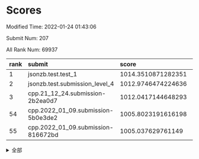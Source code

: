 # Scores

Modified Time: 2022-01-24 01:43:06

Submit Num: 207

All Rank Num: 69937

| rank |               submit               |       score        |       sigma        | pk_num |
| :--- | :--------------------------------- | :----------------- | :----------------- | :----- |
| 1    | jsonzb.test.test_1                 | 1014.3510871282351 | 0.8243201269984584 | 1347   |
| 2    | jsonzb.test.submission_level_4     | 1012.9746474224636 | 0.8121586481862524 | 1348   |
| 3    | cpp.21_12_24.submission-2b2ea0d7   | 1012.0417144648293 | 0.8007271457253594 | 1352   |
| 54   | cpp.2022_01_09.submission-5b0e3de2 | 1005.8023191616198 | 0.732351279156494  | 1350   |
| 55   | cpp.2022_01_09.submission-816672bd | 1005.037629761149  | 0.715731590479619  | 1350   |


<details>
<summary>全部</summary>

| rank |                 submit                 |       score        |       sigma        | pk_num |
| :--- | :------------------------------------- | :----------------- | :----------------- | :----- |
| 1    | jsonzb.test.test_1                     | 1014.3510871282351 | 0.8243201269984584 | 1347   |
| 2    | jsonzb.test.submission_level_4         | 1012.9746474224636 | 0.8121586481862524 | 1348   |
| 3    | cpp.21_12_24.submission-2b2ea0d7       | 1012.0417144648293 | 0.8007271457253594 | 1352   |
| 4    | gobigger.level_3.submission_level_3_41 | 1011.770408587088  | 0.7868072256280807 | 1352   |
| 5    | gobigger.level_3.submission_level_3_38 | 1011.6519405477894 | 0.8095192831341356 | 1352   |
| 6    | gobigger.level_3.submission_level_3_25 | 1011.094269628728  | 0.7645473735129776 | 1356   |
| 7    | gobigger.level_3.submission_level_3_32 | 1011.0319099571313 | 0.7732509722016101 | 1353   |
| 8    | gobigger.level_3.submission_level_3_28 | 1011.0291356162646 | 0.7730503754188061 | 1355   |
| 9    | gobigger.level_3.submission_level_3_23 | 1010.9638697248472 | 0.7730275870197557 | 1347   |
| 10   | gobigger.level_3.submission_level_3_48 | 1010.9424379411137 | 0.7649909116230222 | 1349   |
| 11   | gobigger.level_3.submission_level_3_7  | 1010.8678480368542 | 0.755279523403677  | 1352   |
| 12   | gobigger.level_3.submission_level_3_30 | 1010.7018632190592 | 0.7779005453223621 | 1351   |
| 13   | gobigger.level_3.submission_level_3_49 | 1010.6325322276355 | 0.7757527340947499 | 1344   |
| 14   | gobigger.level_3.submission_level_3_46 | 1010.6250613273218 | 0.7555325907457597 | 1354   |
| 15   | gobigger.level_3.submission_level_3_9  | 1010.4533248305255 | 0.7552043239992302 | 1352   |
| 16   | gobigger.level_3.submission_level_3_16 | 1010.4224827223533 | 0.7403380687376035 | 1356   |
| 17   | gobigger.level_3.submission_level_3_4  | 1010.3538430356751 | 0.7766813874736826 | 1355   |
| 18   | gobigger.level_3.submission_level_3_40 | 1010.3522126420697 | 0.7621034764608273 | 1353   |
| 19   | gobigger.level_3.submission_level_3_26 | 1010.3235286181203 | 0.7529199558266194 | 1354   |
| 20   | gobigger.level_3.submission_level_3_21 | 1010.27277516069   | 0.7618106282624761 | 1351   |
| 21   | gobigger.level_3.submission_level_3_2  | 1010.2624077399869 | 0.749532810829038  | 1354   |
| 22   | gobigger.level_3.submission_level_3_17 | 1010.2537140305619 | 0.7616050382867746 | 1353   |
| 23   | gobigger.level_3.submission_level_3_3  | 1010.2146747102698 | 0.764578456786464  | 1352   |
| 24   | gobigger.level_3.submission_level_3_42 | 1010.2097135689828 | 0.7582342007107246 | 1353   |
| 25   | gobigger.level_3.submission_level_3_27 | 1010.2034409150567 | 0.758705009241181  | 1348   |
| 26   | gobigger.level_3.submission_level_3_45 | 1010.1724330461406 | 0.7688862720372697 | 1347   |
| 27   | gobigger.level_3.submission_level_3_37 | 1010.1358481223975 | 0.7753325302573392 | 1353   |
| 28   | gobigger.level_3.submission_level_3_31 | 1010.1002531022604 | 0.7538347618936906 | 1346   |
| 29   | gobigger.level_3.submission_level_3_36 | 1010.0817267646393 | 0.7402263091753314 | 1354   |
| 30   | gobigger.level_3.submission_level_3_24 | 1010.0634847391702 | 0.7581488019144209 | 1355   |
| 31   | gobigger.level_3.submission_level_3_19 | 1010.0143202752794 | 0.7648718926432737 | 1351   |
| 32   | gobigger.level_3.submission_level_3_15 | 1009.9609725131025 | 0.7796568111138598 | 1350   |
| 33   | gobigger.level_3.submission_level_3_6  | 1009.9435528569976 | 0.769346308630604  | 1354   |
| 34   | gobigger.level_3.submission_level_3_1  | 1009.9424812332711 | 0.7679166424188899 | 1349   |
| 35   | gobigger.level_3.submission_level_3_29 | 1009.930343366588  | 0.7454156106731935 | 1352   |
| 36   | gobigger.level_3.submission_level_3_20 | 1009.891320068071  | 0.7798335381198441 | 1346   |
| 37   | gobigger.level_3.submission_level_3_47 | 1009.8433167775144 | 0.7442222172708858 | 1351   |
| 38   | gobigger.level_3.submission_level_3_10 | 1009.8253378829866 | 0.757841894526353  | 1355   |
| 39   | gobigger.level_3.submission_level_3_8  | 1009.5709841300059 | 0.7495591708031113 | 1347   |
| 40   | gobigger.level_3.submission_level_3_13 | 1009.5075546040765 | 0.7651411773773742 | 1353   |
| 41   | gobigger.level_3.submission_level_3_14 | 1009.463074789174  | 0.7381178605784543 | 1357   |
| 42   | gobigger.level_3.submission_level_3_22 | 1009.3831188597248 | 0.7491554528598717 | 1350   |
| 43   | gobigger.level_3.submission_level_3_33 | 1009.1646313973314 | 0.7516368494978717 | 1359   |
| 44   | gobigger.level_3.submission_level_3_39 | 1009.1514719698048 | 0.7743802061807602 | 1349   |
| 45   | gobigger.level_3.submission_level_3_5  | 1009.1402956316008 | 0.7681334833887999 | 1350   |
| 46   | gobigger.level_3.submission_level_3_44 | 1009.0727672479662 | 0.7380251978160702 | 1353   |
| 47   | gobigger.level_3.submission_level_3_12 | 1009.0246847349852 | 0.7472503277354445 | 1353   |
| 48   | gobigger.level_3.submission_level_3_43 | 1008.8152134092387 | 0.7533940984111751 | 1356   |
| 49   | gobigger.level_3.submission_level_3_0  | 1008.7546569973168 | 0.7542427366270286 | 1342   |
| 50   | gobigger.level_3.submission_level_3_18 | 1008.6743991460639 | 0.74199235911113   | 1353   |
| 51   | gobigger.level_3.submission_level_3_35 | 1008.5812370269557 | 0.7749632417271015 | 1355   |
| 52   | gobigger.level_3.submission_level_3_11 | 1008.2369978574834 | 0.7423871731198116 | 1351   |
| 53   | gobigger.level_3.submission_level_3_34 | 1008.1206809731158 | 0.7379545086184509 | 1353   |
| 54   | cpp.2022_01_09.submission-5b0e3de2     | 1005.8023191616198 | 0.732351279156494  | 1350   |
| 55   | cpp.2022_01_09.submission-816672bd     | 1005.037629761149  | 0.715731590479619  | 1350   |
| 56   | gobigger.level_1.submission_level_1_5  | 1004.4476939632272 | 0.7175212914196363 | 1350   |
| 57   | gobigger.level_1.submission_level_1_24 | 1004.3825748413209 | 0.7191029223936878 | 1352   |
| 58   | gobigger.level_1.submission_level_1_1  | 1004.302584544638  | 0.7179581350969307 | 1356   |
| 59   | gobigger.level_1.submission_level_1_11 | 1004.2393064417747 | 0.7257455794452671 | 1356   |
| 60   | gobigger.level_1.submission_level_1_7  | 1004.1640929414593 | 0.7276998703110303 | 1351   |
| 61   | gobigger.level_1.submission_level_1_23 | 1004.1148522400213 | 0.7255409147352515 | 1351   |
| 62   | gobigger.level_1.submission_level_1_40 | 1004.107129703285  | 0.7143274418507345 | 1351   |
| 63   | gobigger.level_1.submission_level_1_43 | 1004.056545595746  | 0.7152157235752047 | 1356   |
| 64   | gobigger.level_1.submission_level_1_38 | 1004.0407510843299 | 0.7151236264159314 | 1353   |
| 65   | gobigger.level_1.submission_level_1_44 | 1003.9165840846323 | 0.7210634826062462 | 1353   |
| 66   | gobigger.level_1.submission_level_1_21 | 1003.8850077746678 | 0.7182398078912403 | 1348   |
| 67   | gobigger.level_1.submission_level_1_26 | 1003.8169033934275 | 0.7204903959856778 | 1355   |
| 68   | gobigger.level_1.submission_level_1_27 | 1003.7203741504555 | 0.7137390064603213 | 1353   |
| 69   | gobigger.level_1.submission_level_1_18 | 1003.715221229136  | 0.7136585023783468 | 1352   |
| 70   | gobigger.level_1.submission_level_1_41 | 1003.6412393948764 | 0.7344942478132461 | 1352   |
| 71   | gobigger.level_1.submission_level_1_35 | 1003.5905814355348 | 0.7187281972955424 | 1354   |
| 72   | gobigger.level_1.submission_level_1_19 | 1003.5174070361132 | 0.7092218613617319 | 1350   |
| 73   | gobigger.level_1.submission_level_1_9  | 1003.492502218669  | 0.7065711830726642 | 1351   |
| 74   | gobigger.level_1.submission_level_1_6  | 1003.4848024587022 | 0.7079668498752547 | 1350   |
| 75   | gobigger.level_1.submission_level_1_32 | 1003.403625079536  | 0.7074831573560719 | 1350   |
| 76   | gobigger.level_1.submission_level_1_31 | 1003.3906684542333 | 0.7045090271640722 | 1349   |
| 77   | gobigger.level_1.submission_level_1_3  | 1003.3129295522365 | 0.7203711766192168 | 1349   |
| 78   | gobigger.level_1.submission_level_1_33 | 1003.2562782445841 | 0.720678789129121  | 1351   |
| 79   | gobigger.level_1.submission_level_1_16 | 1003.2466823613723 | 0.715362646122961  | 1350   |
| 80   | gobigger.level_1.submission_level_1_15 | 1003.2388778908723 | 0.7252958723500247 | 1354   |
| 81   | gobigger.level_1.submission_level_1_49 | 1003.1333332886504 | 0.7142592544863574 | 1349   |
| 82   | gobigger.level_1.submission_level_1_34 | 1003.0710947152946 | 0.7197677188566538 | 1353   |
| 83   | gobigger.level_1.submission_level_1_30 | 1003.0564883454227 | 0.7167383669815532 | 1354   |
| 84   | gobigger.level_1.submission_level_1_0  | 1003.0496977137984 | 0.7098313428679476 | 1352   |
| 85   | gobigger.level_1.submission_level_1_13 | 1003.0111872891772 | 0.7125309604862752 | 1350   |
| 86   | gobigger.level_1.submission_level_1_45 | 1003.0040900800388 | 0.7073546276576658 | 1354   |
| 87   | gobigger.level_1.submission_level_1_22 | 1002.9746078643595 | 0.7071139165586566 | 1359   |
| 88   | gobigger.level_1.submission_level_1_46 | 1002.9563019957021 | 0.7056241279066788 | 1345   |
| 89   | gobigger.level_1.submission_level_1_17 | 1002.9219694758391 | 0.7132463185440454 | 1349   |
| 90   | gobigger.level_1.submission_level_1_25 | 1002.9035412499287 | 0.7121649678653542 | 1349   |
| 91   | gobigger.level_1.submission_level_1_39 | 1002.8997543609729 | 0.719010419625008  | 1357   |
| 92   | gobigger.level_1.submission_level_1_29 | 1002.7669747567447 | 0.7205616693096578 | 1347   |
| 93   | gobigger.level_1.submission_level_1_47 | 1002.7646759294835 | 0.7165505359889836 | 1353   |
| 94   | gobigger.level_1.submission_level_1_20 | 1002.7579582153936 | 0.7051294979718361 | 1349   |
| 95   | gobigger.level_1.submission_level_1_2  | 1002.7319773400737 | 0.7108608168798177 | 1354   |
| 96   | gobigger.level_1.submission_level_1_28 | 1002.6588522046796 | 0.7185146857439035 | 1348   |
| 97   | gobigger.level_1.submission_level_1_4  | 1002.6462318361146 | 0.7166290088141661 | 1350   |
| 98   | gobigger.level_1.submission_level_1_37 | 1002.5845670370433 | 0.7269481110739944 | 1352   |
| 99   | gobigger.level_1.submission_level_1_48 | 1002.4656215309157 | 0.7156479185614458 | 1345   |
| 100  | gobigger.level_1.submission_level_1_42 | 1002.3096224554533 | 0.7095818181639698 | 1356   |
| 101  | gobigger.level_1.submission_level_1_14 | 1002.2394959751862 | 0.7174148407715898 | 1348   |
| 102  | gobigger.level_1.submission_level_1_36 | 1002.2240308070363 | 0.7158770180251008 | 1352   |
| 103  | gobigger.level_1.submission_level_1_12 | 1002.2227902334305 | 0.7282841249657558 | 1352   |
| 104  | gobigger.level_1.submission_level_1_8  | 1002.0487842152378 | 0.7032982201676897 | 1349   |
| 105  | gobigger.level_1.submission_level_1_10 | 1002.0157516704259 | 0.7151546499940952 | 1346   |
| 106  | gobigger.random.submission_random_18   | 997.275837634575   | 0.7165264733563094 | 1355   |
| 107  | gobigger.random.submission_random_14   | 996.9532000074703  | 0.7021089980134985 | 1355   |
| 108  | gobigger.random.submission_random_5    | 996.78720238025    | 0.7098540764455672 | 1348   |
| 109  | gobigger.random.submission_random_1    | 996.6976496149748  | 0.7118448790622224 | 1346   |
| 110  | gobigger.random.submission_random_22   | 996.587383728984   | 0.7191890860080397 | 1353   |
| 111  | gobigger.random.submission_random_10   | 996.5280031753207  | 0.7092303259185517 | 1353   |
| 112  | gobigger.random.submission_random_42   | 996.3660262465269  | 0.6991700705365596 | 1349   |
| 113  | gobigger.random.submission_random_15   | 996.3591808329452  | 0.7141432931731733 | 1354   |
| 114  | gobigger.random.submission_random_2    | 996.3466215505325  | 0.7013672078435307 | 1351   |
| 115  | gobigger.random.submission_random_20   | 996.3374871013762  | 0.7234978612683415 | 1353   |
| 116  | gobigger.random.submission_random_7    | 996.3104510798667  | 0.7217629297634892 | 1354   |
| 117  | gobigger.random.submission_random_0    | 996.2547059258287  | 0.7006676757980433 | 1349   |
| 118  | gobigger.random.submission_random_47   | 996.2372336211248  | 0.6965425691145002 | 1350   |
| 119  | gobigger.random.submission_random_28   | 996.235836885999   | 0.7112390566392365 | 1352   |
| 120  | gobigger.random.submission_random_49   | 996.1703691282434  | 0.7184915344191131 | 1357   |
| 121  | gobigger.random.submission_random_29   | 996.096023762181   | 0.7060991817418681 | 1352   |
| 122  | gobigger.random.submission_random_44   | 995.9996264982416  | 0.7077690637698282 | 1349   |
| 123  | gobigger.random.submission_random_37   | 995.9959356062639  | 0.7133710075876659 | 1357   |
| 124  | gobigger.random.submission_random_43   | 995.9625723697962  | 0.7322694232838495 | 1348   |
| 125  | gobigger.random.submission_random_27   | 995.8740244840352  | 0.7176879566235362 | 1349   |
| 126  | gobigger.random.submission_random_21   | 995.8579513500583  | 0.7039802878658826 | 1356   |
| 127  | gobigger.random.submission_random_45   | 995.8518582777135  | 0.7086423215680494 | 1353   |
| 128  | gobigger.random.submission_random_9    | 995.7968300037666  | 0.7126743127427803 | 1357   |
| 129  | gobigger.random.submission_random_41   | 995.7760234537699  | 0.7097911426718034 | 1352   |
| 130  | gobigger.random.submission_random_38   | 995.7690942999296  | 0.7228843292766967 | 1351   |
| 131  | gobigger.random.submission_random_4    | 995.7667920141424  | 0.7034701435447729 | 1353   |
| 132  | gobigger.random.submission_random_48   | 995.7068086900689  | 0.7107529367335778 | 1356   |
| 133  | gobigger.random.submission_random_46   | 995.7009031195249  | 0.7129897487561191 | 1352   |
| 134  | gobigger.random.submission_random_17   | 995.527953591591   | 0.7287504167562807 | 1351   |
| 135  | gobigger.random.submission_random_8    | 995.5235428408212  | 0.7099499444758347 | 1353   |
| 136  | gobigger.random.submission_random_25   | 995.5190547854532  | 0.7065488436101152 | 1351   |
| 137  | gobigger.random.submission_random_6    | 995.5093566109873  | 0.7337034028171531 | 1348   |
| 138  | gobigger.random.submission_random_13   | 995.4387406172644  | 0.7103812040728451 | 1348   |
| 139  | gobigger.random.submission_random_39   | 995.4215955033102  | 0.7077885596767437 | 1360   |
| 140  | gobigger.random.submission_random_24   | 995.4130721033667  | 0.7197555574795265 | 1354   |
| 141  | gobigger.random.submission_random_31   | 995.4070071951752  | 0.7164285850826019 | 1352   |
| 142  | gobigger.random.submission_random_32   | 995.3133762428705  | 0.7317614481250638 | 1348   |
| 143  | gobigger.random.submission_random_16   | 995.2632765525555  | 0.7149954591090886 | 1352   |
| 144  | gobigger.random.submission_random_40   | 995.2269984058709  | 0.7002836681911786 | 1355   |
| 145  | gobigger.random.submission_random_34   | 995.1181766881336  | 0.7133433190890504 | 1353   |
| 146  | gobigger.random.submission_random_26   | 995.0915109463463  | 0.7122569294913547 | 1353   |
| 147  | gobigger.random.submission_random_11   | 995.0080623324105  | 0.7150344706217929 | 1346   |
| 148  | gobigger.random.submission_random_36   | 994.8918861903854  | 0.7185926312031927 | 1346   |
| 149  | gobigger.random.submission_random_3    | 994.8696152223773  | 0.7133202156219758 | 1341   |
| 150  | gobigger.random.submission_random_23   | 994.8683629559785  | 0.7041885527430599 | 1350   |
| 151  | gobigger.random.submission_random_33   | 994.7431354250614  | 0.7221329252841046 | 1345   |
| 152  | gobigger.random.submission_random_30   | 994.6827444155128  | 0.7060373338991618 | 1352   |
| 153  | gobigger.random.submission_random_35   | 994.6464229406001  | 0.7182570822173744 | 1353   |
| 154  | gobigger.random.submission_random_19   | 994.6248323481514  | 0.7056769650965576 | 1350   |
| 155  | gobigger.random.submission_random_12   | 994.5634017088744  | 0.7206609801687754 | 1352   |
| 156  | gobigger.level_2.submission_level_2_17 | 993.9378421113154  | 0.7375939539401786 | 1354   |
| 157  | gobigger.level_2.submission_level_2_48 | 993.9017198198999  | 0.7442753270376379 | 1351   |
| 158  | gobigger.level_2.submission_level_2_31 | 993.8286652014775  | 0.7417164888905386 | 1346   |
| 159  | gobigger.level_2.submission_level_2_25 | 993.8068704769388  | 0.7386422608589129 | 1351   |
| 160  | gobigger.level_2.submission_level_2_12 | 993.2885149806716  | 0.7531877852273217 | 1350   |
| 161  | gobigger.level_2.submission_level_2_21 | 993.0432134680841  | 0.7461308735072366 | 1351   |
| 162  | gobigger.level_2.submission_level_2_16 | 992.8809876544774  | 0.7362673943884775 | 1353   |
| 163  | gobigger.level_2.submission_level_2_49 | 992.7292927653276  | 0.7499953015168831 | 1353   |
| 164  | gobigger.level_2.submission_level_2_30 | 992.7215413847853  | 0.7377052024988836 | 1349   |
| 165  | gobigger.level_2.submission_level_2_47 | 992.669653676924   | 0.7399855796362068 | 1350   |
| 166  | gobigger.level_2.submission_level_2_40 | 992.6061142378338  | 0.7356269521023365 | 1349   |
| 167  | gobigger.level_2.submission_level_2_36 | 992.5309275687696  | 0.7217348530940038 | 1354   |
| 168  | gobigger.level_2.submission_level_2_6  | 992.4934840601572  | 0.7514283183127128 | 1349   |
| 169  | gobigger.level_2.submission_level_2_34 | 992.4677530243326  | 0.7453434577696884 | 1354   |
| 170  | gobigger.level_2.submission_level_2_20 | 992.4635495400152  | 0.734412393610844  | 1355   |
| 171  | gobigger.level_2.submission_level_2_13 | 992.4110371580387  | 0.7345121867893609 | 1355   |
| 172  | gobigger.level_2.submission_level_2_28 | 992.3930752669835  | 0.7346692488951194 | 1350   |
| 173  | gobigger.level_2.submission_level_2_45 | 992.357637230117   | 0.7614180721178255 | 1351   |
| 174  | gobigger.level_2.submission_level_2_24 | 992.3537706196563  | 0.7380489975716047 | 1348   |
| 175  | gobigger.level_2.submission_level_2_1  | 992.3300117870554  | 0.7542181799951138 | 1354   |
| 176  | gobigger.level_2.submission_level_2_19 | 992.3046406258094  | 0.7427516157086776 | 1357   |
| 177  | gobigger.level_2.submission_level_2_46 | 992.3041088718946  | 0.7541136433040605 | 1351   |
| 178  | gobigger.level_2.submission_level_2_38 | 992.2716635792929  | 0.7442518247218238 | 1351   |
| 179  | gobigger.level_2.submission_level_2_41 | 992.1001192178503  | 0.7314430289614781 | 1355   |
| 180  | gobigger.level_2.submission_level_2_15 | 992.0538825043127  | 0.750823134650152  | 1348   |
| 181  | gobigger.level_2.submission_level_2_42 | 991.90436955989    | 0.7414836719276051 | 1350   |
| 182  | gobigger.level_2.submission_level_2_32 | 991.8503732200065  | 0.7434336904749832 | 1348   |
| 183  | gobigger.level_2.submission_level_2_3  | 991.8109415652543  | 0.7470184157719448 | 1350   |
| 184  | gobigger.level_2.submission_level_2_27 | 991.8022085234262  | 0.7515024891308109 | 1350   |
| 185  | gobigger.level_2.submission_level_2_18 | 991.7910596995492  | 0.7473778638375608 | 1347   |
| 186  | gobigger.level_2.submission_level_2_35 | 991.7838046689767  | 0.7347788696593848 | 1351   |
| 187  | gobigger.level_2.submission_level_2_2  | 991.7734118398612  | 0.7791528049829227 | 1354   |
| 188  | gobigger.level_2.submission_level_2_37 | 991.7570516094352  | 0.7456005785672881 | 1350   |
| 189  | gobigger.level_2.submission_level_2_14 | 991.754125685613   | 0.7597688866951843 | 1354   |
| 190  | gobigger.level_2.submission_level_2_9  | 991.7073370445758  | 0.7518007196959305 | 1347   |
| 191  | gobigger.level_2.submission_level_2_26 | 991.5986613022768  | 0.7469012150348324 | 1351   |
| 192  | gobigger.level_2.submission_level_2_7  | 991.5534002351586  | 0.7459140744589645 | 1349   |
| 193  | gobigger.level_2.submission_level_2_44 | 991.5452896568652  | 0.7354129159799065 | 1355   |
| 194  | gobigger.level_2.submission_level_2_23 | 991.5449284177155  | 0.7669972953278463 | 1352   |
| 195  | gobigger.level_2.submission_level_2_0  | 991.5423159639098  | 0.744533570066863  | 1348   |
| 196  | gobigger.level_2.submission_level_2_29 | 991.400624527033   | 0.7620885581658429 | 1351   |
| 197  | gobigger.level_2.submission_level_2_4  | 991.3571214892697  | 0.7413532288851217 | 1351   |
| 198  | gobigger.level_2.submission_level_2_22 | 991.3452118364813  | 0.7440863541993538 | 1346   |
| 199  | gobigger.level_2.submission_level_2_5  | 991.3078330697542  | 0.7646885269315911 | 1349   |
| 200  | gobigger.level_2.submission_level_2_10 | 991.2819057969917  | 0.7482891910518616 | 1356   |
| 201  | gobigger.level_2.submission_level_2_8  | 991.2783783812632  | 0.763646693453994  | 1351   |
| 202  | gobigger.level_2.submission_level_2_39 | 991.2736734119304  | 0.7510689083274891 | 1356   |
| 203  | gobigger.level_2.submission_level_2_43 | 990.583745559131   | 0.7659957502861277 | 1359   |
| 204  | gobigger.level_2.submission_level_2_33 | 989.5706136826888  | 0.7684701270220693 | 1354   |
| 205  | gobigger.level_2.submission_level_2_11 | 989.4648774449266  | 0.7726375038696175 | 1350   |
| 206  | gobigger.none.submission_none_1        | 978.1951315314492  | 1.2893316534196704 | 1347   |
| 207  | gobigger.none.submission_none_0        | 974.8448691505465  | 1.5299199325514832 | 1353   |

</details>